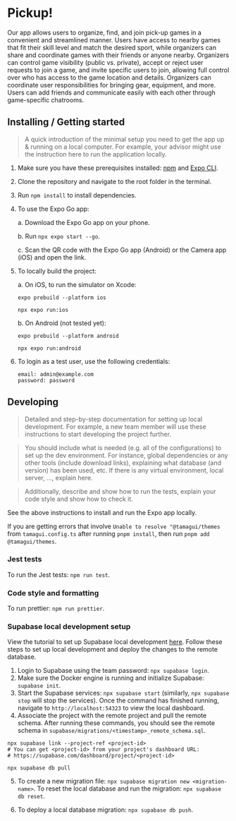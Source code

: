 # Pickup!

Our app allows users to organize, find, and join pick-up games in a convenient and streamlined manner. Users have access to nearby games that fit their skill level and match the desired sport, while organizers can share and coordinate games with their friends or anyone nearby. Organizers can control game visibility (public vs. private), accept or reject user requests to join a game, and invite specific users to join, allowing full control over who has access to the game location and details. Organizers can coordinate user responsibilities for bringing gear, equipment, and more. Users can add friends and communicate easily with each other through game-specific chatrooms.

## Installing / Getting started

> A quick introduction of the minimal setup you need to get the app up & running on a local computer. For example, your advisor might use the instruction here to run the application locally.

1. Make sure you have these prerequisites installed: [npm](https://docs.npmjs.com/downloading-and-installing-node-js-and-npm) and [Expo CLI](https://docs.expo.dev/get-started/installation/).  

2. Clone the repository and navigate to the root folder in the terminal.

3. Run `npm install` to install dependencies.

4. To use the Expo Go app: 

    a. Download the Expo Go app on your phone.

    b. Run `npx expo start --go`.
    
    c. Scan the QR code with the Expo Go app (Android) or the Camera app (iOS) and open the link.

5. To locally build the project:

    a. On iOS, to run the simulator on Xcode:

    ```shell
    expo prebuild --platform ios

    npx expo run:ios
    ```

    b. On Android (not tested yet):

    ```shell
    expo prebuild --platform android

    npx expo run:android
    ```

6. To login as a test user, use the following credentials:

    ```shell
    email: admin@example.com
    password: password
    ```

## Developing

> Detailed and step-by-step documentation for setting up local development. For example, a new team member will use these instructions to start developing the project further. 

> You should include what is needed (e.g. all of the configurations) to set up the dev environment. For instance, global dependencies or any other tools (include download links), explaining what database (and version) has been used, etc. If there is any virtual environment, local server, ..., explain here. 

> Additionally, describe and show how to run the tests, explain your code style and show how to check it.

See the above instructions to install and run the Expo app locally.

If you are getting errors that involve  `Unable to resolve "@tamagui/themes` from `tamagui.config.ts` after running `pnpm install`, then run `pnpm add @tamagui/themes`.

### Jest tests

To run the Jest tests: `npm run test`.

### Code style and formatting

To run prettier: `npm run prettier`.

### Supabase local development setup

View the tutorial to set up Supabase local development [here](https://supabase.com/docs/guides/cli/local-development?access-method=postgres). Follow these steps to set up local development and deploy the changes to the remote database.

1. Login to Supabase using the team password: `npx supabase login`.
2. Make sure the Docker engine is running and initialize Supabase: `supabase init`.
3. Start the Supabase services: `npx supabase start` (similarly, `npx supabase stop` will stop the services). Once the command has finished running, navigate to `http://localhost:54323` to view the local dashboard.
4. Associate the project with the remote project and pull the remote schema. After running these commands, you should see the remote schema in `supabase/migrations/<timestamp>_remote_schema.sql`.

  ```
  npx supabase link --project-ref <project-id>
  # You can get <project-id> from your project's dashboard URL: 
  # https://supabase.com/dashboard/project/<project-id>

  npx supabase db pull
  ```

5. To create a new migration file: `npx supabase migration new <migration-name>`. To reset the local database and run the migration: `npx supabase db reset`.

6. To deploy a local database migration: `npx supabase db push`.
